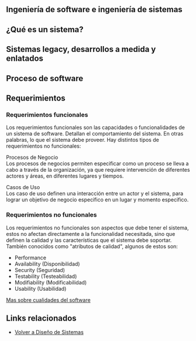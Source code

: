 Ingeniería de software e ingeniería de sistemas
-----------------------------------------------

¿Qué es un sistema?
-------------------

Sistemas legacy, desarrollos a medida y enlatados
-------------------------------------------------

Proceso de software
-------------------

Requerimientos
--------------

### Requerimientos funcionales

Los requerimientos funcionales son las capacidades o funcionalidades de un sistema de software. Detallan el comportamiento del sistema. En otras palabras, lo que el sistema debe proveer. Hay distintos tipos de requerimientos no funcionales:

Procesos de Negocio  
Los procesos de negocios permiten especificar como un proceso se lleva a cabo a través de la organización, ya que requiere intervención de diferentes actores y áreas, en diferentes lugares y tiempos.

<!-- -->

Casos de Uso  
Los caso de uso definen una interacción entre un actor y el sistema, para lograr un objetivo de negocio especifico en un lugar y momento especifico.

### Requerimientos no funcionales

Los requerimientos no funcionales son aspectos que debe tener el sistema, estos no afectan directamente a la funcionalidad necesitada, sino que definen la calidad y las características que el sistema debe soportar. También conocidos como "atributos de calidad", algunos de estos son:

-   Performance
-   Availability (Disponibilidad)
-   Security (Seguridad)
-   Testability (Testeabilidad)
-   Modifiability (Modificabilidad)
-   Usability (Usabilidad)

[Mas sobre cualidades del software](https://docs.google.com/viewer?a=v&pid=sites&srcid=ZGVmYXVsdGRvbWFpbnx1dG50YWRwfGd4OmUzMGM5YzRmNDdjZTYxMw)

Links relacionados
------------------

-   [Volver a Diseño de Sistemas](design-temario.html)

